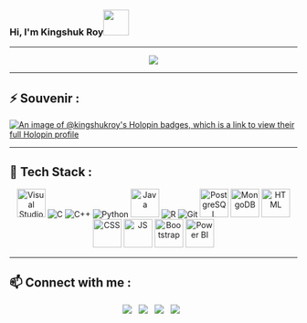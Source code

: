 ### Hi, I'm Kingshuk Roy<img src="https://github.com/Anmol-Baranwal/Cool-GIFs-For-GitHub/assets/74038190/7bb1e704-6026-48f9-8435-2f4d40101348" width=45>

---
<div align=center> 
<!-- <img src="https://media1.giphy.com/media/RbDKaczqWovIugyJmW/giphy.gif?cid=ecf05e479payps8c8spoxbwaw2hq2xq1h7kq4mnkmvrdqr1q&rid=giphy.gif&ct=g" >-->
 <img src = "https://i.imgur.com/NlBO8Cn.gif">
</div>

<!--<div align=center>
## ⚡ GitHub Stats :
[![Top Langs](https://github-readme-stats.vercel.app/api/top-langs/?username=Whitedevilfury&theme=radical&layout=compact&show_icons=true)](https://github.com/Whitedevilfury)&nbsp;
[![Kingshuk Roy's GitHub stats](https://github-readme-stats.vercel.app/api?username=Whitedevilfury&show_icons=true&theme=gruvbox&hide_border=true)](https://github.com/Whitedevilfury)
</div>-->

---
## ⚡ Souvenir : 
 
[![An image of @kingshukroy's Holopin badges, which is a link to view their full Holopin profile](https://holopin.me/kingshukroy)](https://holopin.io/@kingshukroy)

---
## 🧰 Tech Stack : 
<div align=center>  
 
<img src="https://img.icons8.com/?size=512&id=9OGIyU8hrxW5&format=png" title="Visual Studio Code" height=50 width=50>
<img src="https://img.icons8.com/color/50/000000/c-programming.png" title="C" >
<img src="https://img.icons8.com/color/48/000000/c-plus-plus-logo.png" title="C++" >
<img src="https://img.icons8.com/color/48/000000/python.png" title="Python" >
<img src = "https://img.icons8.com/?size=512&id=13679&format=png" title="Java" height=50 width=50>
<img src= "https://img.icons8.com/fluency/47/r-project.png", title = "R">
<img src="https://img.icons8.com/color/48/000000/git.png" title="Git" >
<!-- <img src = "https://img.icons8.com/?size=512&id=NfbyHexzVEDk&format=png" title = "React" height=50 width=50> -->
<img src = "https://github.com/user-attachments/assets/83ea2b51-7218-41d2-b62b-ac7bf4c1153a" title= "PostgreSQL" height=50 width=50>
<img src = "https://img.icons8.com/?size=512&id=74402&format=png" title="MongoDB" height=50 width=50>
<img src="https://img.icons8.com/color/512/html-5.png" title="HTML" height=50 width=50>
<img src="https://img.icons8.com/color/512/css3.png" title="CSS" height=50 width=50>
<img src="https://img.icons8.com/color/512/javascript.png" title="JS" height=50 width=50>
<img src="https://img.icons8.com/color/50/000000/bootstrap.png" title="Bootstrap" height=50 width=50>
<img src = "https://img.icons8.com/?size=512&id=3sGOUDo9nJ4k&format=png"  title="Power BI" height=50 width=50>
<!-- <img src = "https://user-images.githubusercontent.com/23329364/122003663-abcb4e80-cdb3-11eb-9da5-4127e5e7d03e.png" title="Overleaf" height=50 width=50> -->
</div> 

---

## 📫 Connect with me :
<div align=center>
<!-- <a href = "https://huggingface.co/kingshukroy"><img src = "https://img.icons8.com/?size=48&id=sop9ROXku5bb&format=png"></a> &nbsp; -->
<a href="https://www.linkedin.com/in/kingshuk-roy-2001/" alt="Kingshuk Roy | LinkedIn"><img src="https://img.icons8.com/fluent/48/000000/linkedin.png" ></a> &nbsp;
<a href="https://www.instagram.com/roy_kingshuk01/" alt="Kingshuk Roy | Instagram"><img src="https://img.icons8.com/fluent/48/000000/instagram-new.png" ></a> &nbsp;
<a href="https://www.facebook.com/kingshuk.roy.7549/" alt="Kingshuk Roy | Facebook"><img src="https://img.icons8.com/fluent/48/000000/facebook-new.png" ></a> &nbsp;
<a href = "https://twitter.com/Kingshu19280755"><img src = "https://img.icons8.com/?size=48&id=5MQ0gPAYYx7a&format=png"></a> &nbsp;

</div>
  


  



